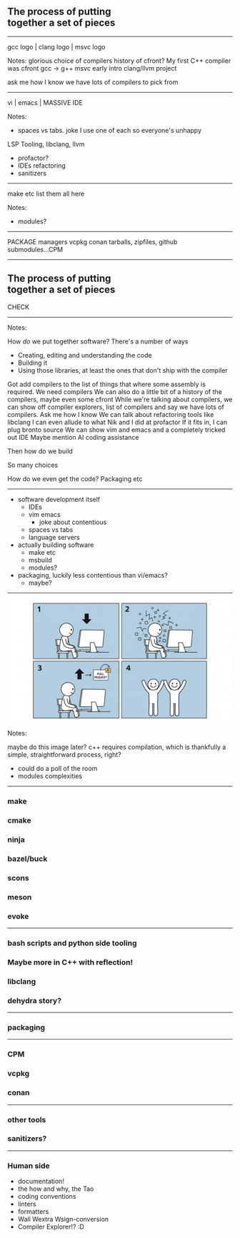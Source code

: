 <h2>The process of putting<br> together a set of pieces</h2>

<!-- .element: class="r-fit-text" -->

---

gcc logo | clang logo | msvc logo

Notes:
glorious choice of compilers
history of cfront? My first C++ compiler was cfront
  gcc -> g++
msvc early intro
clang/llvm project

ask me how I know we have lots of compilers to pick from

---

vi | emacs | MASSIVE IDE

Notes:
- spaces vs tabs. joke I use one of each so everyone's unhappy

LSP
Tooling, libclang, llvm
- profactor?
- IDEs refactoring
- sanitizers

---

make etc list them all here

Notes:

- modules?

---

PACKAGE managers
vcpkg conan tarballs, zipfiles, github submodules...CPM

---

<h2>The process of putting<br> together a set of pieces</h2>

CHECK

---

Notes:

How _do_ we put together software? There's a number of ways
- Creating, editing and understanding the code
- Building it
- Using those libraries, at least the ones that don't ship with the compiler

Got add compilers to the list of things that where some assembly is required. We need compilers 
We can also do a little bit of a history of the compilers, maybe even some cfront
While we're talking about compilers, we can show off compiler explorers, list of compilers and say we have lots of compilers. Ask me how I know 
We can talk about refactoring tools like libclang
I can even allude to what Nik and I did at profactor
If it fits in, I can plug bronto source
We can show vim and emacs and a completely tricked out IDE
Maybe mention AI coding assistance

Then how do we build

So many choices

How do we even get the code? Packaging etc

---

- software development itself
  - IDEs
  - vim emacs
    - joke about contentious
  - spaces vs tabs
  - language servers
- actually building software
  - make etc
  - msbuild
  - modules?
- packaging, luckily less contentious than vi/emacs?
  - maybe?

---

<img class="r-stretch" src="images/IKEA-ish.jpeg">

Notes:

maybe do this image later?
c++ requires compilation, which is thankfully a simple, straightforward process, right?

- could do a poll of the room
- modules complexities


---

### make
### cmake
### ninja
### bazel/buck
### scons
### meson
### evoke

---

### bash scripts and python side tooling
### Maybe more in C++ with reflection!
### libclang
### dehydra story?

---

### packaging

---

### CPM
### vcpkg
### conan

---

### other tools
### sanitizers?

---

### Human side
- documentation!
- the how and why, the Tao
- coding conventions
- linters
- formatters
- Wall Wextra Wsign-conversion
- Compiler Explorer!? :D

